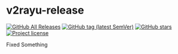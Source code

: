 # v2rayu-release

[![GitHub All Releases](https://img.shields.io/github/downloads/kanyways/v2rayu-release/total?style=flat-square&logo=github)](https://github.com/kanyways/v2rayu-release/releases)
[![GitHub tag (latest SemVer)](https://img.shields.io/github/tag/kanyways/v2rayu-release?style=flat-square&logo=github)](https://github.com/kanyways/v2rayu-release/tags)
[![GitHub stars](https://img.shields.io/github/stars/kanyways/v2rayu-release?style=flat-square&logo=github)](https://github.com/kanyways/v2rayu-release/stargazers)
[![Project license](https://img.shields.io/github/license/kanyways/v2rayu-release?style=flat-square&logo=github)](https://github.com/kanyways/v2rayu-release/blob/master/LICENSE)


Fixed Something
